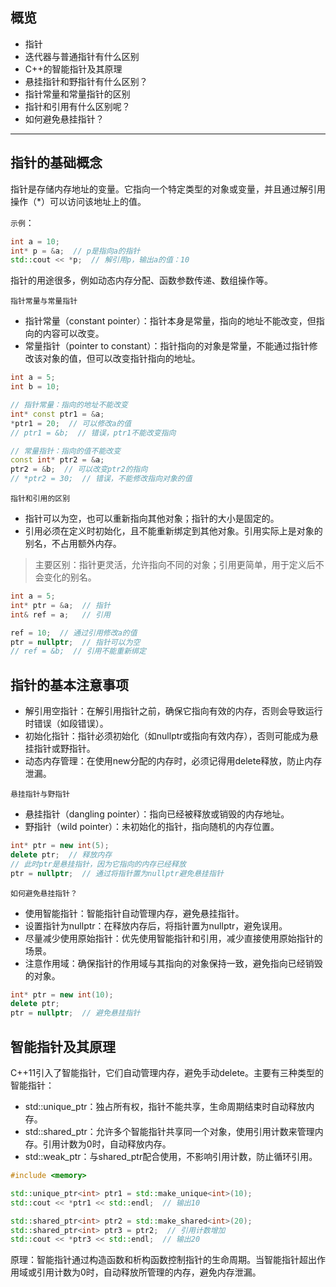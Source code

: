 ## 概览

- 指针
- 迭代器与普通指针有什么区别
- C++的智能指针及其原理
- 悬挂指针和野指针有什么区别？
- 指针常量和常量指针的区别
- 指针和引用有什么区别呢？
- 如何避免悬挂指针？

---

## 指针的基础概念

指针是存储内存地址的变量。它指向一个特定类型的对象或变量，并且通过解引用操作（*）可以访问该地址上的值。

`示例`：

```cpp
int a = 10;
int* p = &a;  // p是指向a的指针
std::cout << *p;  // 解引用p，输出a的值：10
```

指针的用途很多，例如动态内存分配、函数参数传递、数组操作等。


`指针常量与常量指针`

- 指针常量（constant pointer）：指针本身是常量，指向的地址不能改变，但指向的内容可以改变。
- 常量指针（pointer to constant）：指针指向的对象是常量，不能通过指针修改该对象的值，但可以改变指针指向的地址。

```cpp
int a = 5;
int b = 10;

// 指针常量：指向的地址不能改变
int* const ptr1 = &a;
*ptr1 = 20;  // 可以修改a的值
// ptr1 = &b;  // 错误，ptr1不能改变指向

// 常量指针：指向的值不能改变
const int* ptr2 = &a;
ptr2 = &b;  // 可以改变ptr2的指向
// *ptr2 = 30;  // 错误，不能修改指向对象的值
```

`指针和引用的区别`

- 指针可以为空，也可以重新指向其他对象；指针的大小是固定的。
- 引用必须在定义时初始化，且不能重新绑定到其他对象。引用实际上是对象的别名，不占用额外内存。

> 主要区别：指针更灵活，允许指向不同的对象；引用更简单，用于定义后不会变化的别名。

```cpp
int a = 5;
int* ptr = &a;  // 指针
int& ref = a;   // 引用

ref = 10;  // 通过引用修改a的值
ptr = nullptr;  // 指针可以为空
// ref = &b;  // 引用不能重新绑定
```

## 指针的基本注意事项

- 解引用空指针：在解引用指针之前，确保它指向有效的内存，否则会导致运行时错误（如段错误）。
- 初始化指针：指针必须初始化（如nullptr或指向有效内存），否则可能成为悬挂指针或野指针。
- 动态内存管理：在使用new分配的内存时，必须记得用delete释放，防止内存泄漏。

`悬挂指针与野指针`

- 悬挂指针（dangling pointer）：指向已经被释放或销毁的内存地址。
- 野指针（wild pointer）：未初始化的指针，指向随机的内存位置。

```cpp
int* ptr = new int(5);
delete ptr;  // 释放内存
// 此时ptr是悬挂指针，因为它指向的内存已经释放
ptr = nullptr;  // 通过将指针置为nullptr避免悬挂指针
```

`如何避免悬挂指针？`

- 使用智能指针：智能指针自动管理内存，避免悬挂指针。
- 设置指针为nullptr：在释放内存后，将指针置为nullptr，避免误用。
- 尽量减少使用原始指针：优先使用智能指针和引用，减少直接使用原始指针的场景。
- 注意作用域：确保指针的作用域与其指向的对象保持一致，避免指向已经销毁的对象。

```cpp
int* ptr = new int(10);
delete ptr;
ptr = nullptr;  // 避免悬挂指针
```

## 智能指针及其原理

C++11引入了智能指针，它们自动管理内存，避免手动delete。主要有三种类型的智能指针：

- std::unique_ptr：独占所有权，指针不能共享，生命周期结束时自动释放内存。
- std::shared_ptr：允许多个智能指针共享同一个对象，使用引用计数来管理内存。引用计数为0时，自动释放内存。
- std::weak_ptr：与shared_ptr配合使用，不影响引用计数，防止循环引用。

```cpp
#include <memory>

std::unique_ptr<int> ptr1 = std::make_unique<int>(10);
std::cout << *ptr1 << std::endl;  // 输出10

std::shared_ptr<int> ptr2 = std::make_shared<int>(20);
std::shared_ptr<int> ptr3 = ptr2;  // 引用计数增加
std::cout << *ptr3 << std::endl;  // 输出20
```

原理：智能指针通过构造函数和析构函数控制指针的生命周期。当智能指针超出作用域或引用计数为0时，自动释放所管理的内存，避免内存泄漏。

